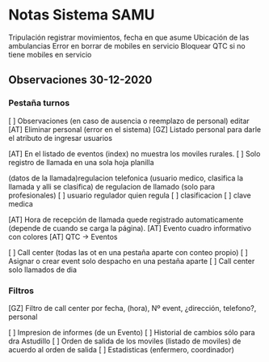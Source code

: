 # Notas Sistema SAMU
Tripulación registrar movimientos, fecha en que asume
Ubicación de las ambulancias
Error en borrar de mobiles en servicio
Bloquear QTC si no tiene mobiles en servicio

## Observaciones 30-12-2020

### Pestaña turnos
[ ] Observaciones (en caso de ausencia o reemplazo de personal) editar
[AT] Eliminar personal (error en el sistema)
[GZ] Listado personal para darle el atributo de ingresar usuarios

[AT] En el listado de eventos (index) no muestra los moviles rurales.
[ ] Solo registro de llamada en una sola hoja planilla

(datos de la llamada)regulacion telefonica (usuario medico, clasifica la llamada y alli se clasifica)
de regulacion de llamado (solo para profesionales)
[ ] usuario regulador quien regula
[ ] clasificacion 
[ ] clave medica

[AT] Hora de recepción de llamada quede registrado automaticamente (depende de cuando se carga la página).
[AT] Evento cuadro informativo con colores
[AT] QTC -> Eventos

[ ] Call center (todas las ot en una pestaña aparte con conteo propio)
[ ] Asignar o crear event solo despacho en una pestaña aparte
[ ] Call center solo llamados de dia

### Filtros 
[GZ] Filtro de call center por fecha, (hora), Nº event, ¿dirección, telefono?, personal

[ ] Impresion de informes (de un Evento)
[ ] Historial de cambios sólo para dra Astudillo
[ ] Orden de salida de los moviles (listado de moviles) de acuerdo al orden de salida
[ ] Estadisticas (enfermero, coordinador)